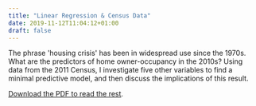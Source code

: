 ```yaml
---
title: "Linear Regression & Census Data"
date: 2019-11-12T11:04:12+01:00
draft: false
---
```


The phrase 'housing crisis' has been in widespread use since the 1970s. What are the predictors of home owner-occupancy in the 2010s? Using data from the 2011 Census, I investigate five other variables to find a minimal predictive model, and then discuss the implications of this result.

[Download the PDF to read the rest](https://github.com/peterprescott/msc/raw/master/envs450_social_survey_analysis/2/ENVS450_Assignment2_201442927.pdf).
